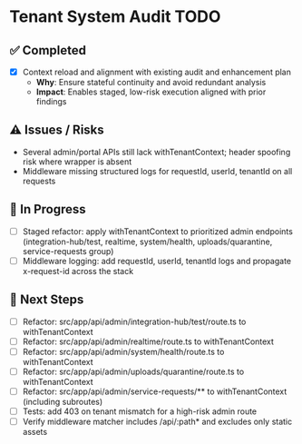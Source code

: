 # Tenant System Audit TODO

## ✅ Completed
- [x] Context reload and alignment with existing audit and enhancement plan
  - **Why**: Ensure stateful continuity and avoid redundant analysis
  - **Impact**: Enables staged, low-risk execution aligned with prior findings

## ⚠️ Issues / Risks
- Several admin/portal APIs still lack withTenantContext; header spoofing risk where wrapper is absent
- Middleware missing structured logs for requestId, userId, tenantId on all requests

## 🚧 In Progress
- [ ] Staged refactor: apply withTenantContext to prioritized admin endpoints (integration-hub/test, realtime, system/health, uploads/quarantine, service-requests group)
- [ ] Middleware logging: add requestId, userId, tenantId logs and propagate x-request-id across the stack

## 🔧 Next Steps
- [ ] Refactor: src/app/api/admin/integration-hub/test/route.ts to withTenantContext
- [ ] Refactor: src/app/api/admin/realtime/route.ts to withTenantContext
- [ ] Refactor: src/app/api/admin/system/health/route.ts to withTenantContext
- [ ] Refactor: src/app/api/admin/uploads/quarantine/route.ts to withTenantContext
- [ ] Refactor: src/app/api/admin/service-requests/** to withTenantContext (including subroutes)
- [ ] Tests: add 403 on tenant mismatch for a high-risk admin route
- [ ] Verify middleware matcher includes /api/:path* and excludes only static assets
